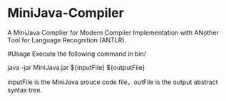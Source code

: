 # MiniJava-Compiler
A MiniJava Complier for Modern Compiler Implementation with ANother Tool for Language Recognition (ANTLR).

#Usage
Execute the following command in bin/

java -jar MiniJava.jar ${inputFile} ${outputFile}

inputFile is the MiniJava srouce code file，outFile is the output abstract syntax tree.
